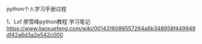 python个人学习手册过程 

1、Lxf 
廖雪峰python教程  学习笔记
https://www.liaoxuefeng.com/wiki/0014316089557264a6b348958f449949df42a6d3a2e542c000




